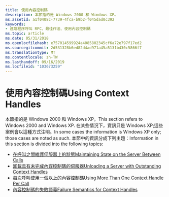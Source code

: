 ```yaml
---
title: 使用內容控制碼
description: 本節指的是 Windows 2000 和 Windows XP。
ms.assetid: a1f0408c-7739-4fca-b9b2-f045dad0c392
keywords:
- 遠端程序呼叫 RPC、最佳作法、使用內容控制碼
ms.topic: article
ms.date: 05/31/2018
ms.openlocfilehash: e757014599924a4085802345cf6a72e797f17ed2
ms.sourcegitcommit: 2d531328b6ed82d4ad971a45a5131b430c5866f7
ms.translationtype: MT
ms.contentlocale: zh-TW
ms.lasthandoff: 09/16/2019
ms.locfileid: "103673259"
---
```

# <a name="using-context-handles"></a><span data-ttu-id="3259c-104">使用內容控制碼</span><span class="sxs-lookup"><span data-stu-id="3259c-104">Using Context Handles</span></span>

<span data-ttu-id="3259c-105">本節指的是 Windows 2000 和 Windows XP。</span><span class="sxs-lookup"><span data-stu-id="3259c-105">This section refers to Windows 2000 and Windows XP.</span></span> <span data-ttu-id="3259c-106">在某些情況下，資訊只是 Windows XP;這些案例會以這種方式注明。</span><span class="sxs-lookup"><span data-stu-id="3259c-106">In some cases the information is Windows XP only; those cases are noted as such.</span></span> <span data-ttu-id="3259c-107">本節中的資訊分成下列主題：</span><span class="sxs-lookup"><span data-stu-id="3259c-107">Information in this section is divided into the following topics:</span></span>

-   [<span data-ttu-id="3259c-108">在呼叫之間維護伺服器上的狀態</span><span class="sxs-lookup"><span data-stu-id="3259c-108">Maintaining State on the Server Between Calls</span></span>](maintaining-state-on-the-server-between-calls.md)
-   [<span data-ttu-id="3259c-109">卸載具有未完成內容控制碼的伺服器</span><span class="sxs-lookup"><span data-stu-id="3259c-109">Unloading a Server with Outstanding Context Handles</span></span>](unloading-a-server-with-outstanding-context-handles.md)
-   [<span data-ttu-id="3259c-110">每次呼叫使用一個以上的內容控制碼</span><span class="sxs-lookup"><span data-stu-id="3259c-110">Using More Than One Context Handle Per Call</span></span>](using-more-than-one-context-handle-per-call.md)
-   [<span data-ttu-id="3259c-111">內容控制碼的失敗語義</span><span class="sxs-lookup"><span data-stu-id="3259c-111">Failure Semantics for Context Handles</span></span>](failure-semantics-for-context-handles.md)

 

 




